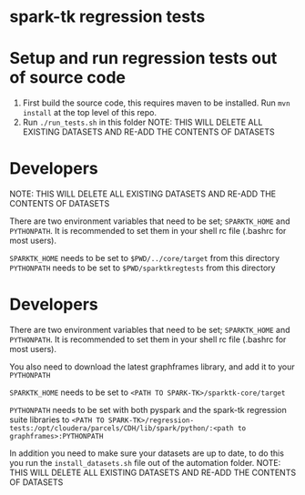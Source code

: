 # spark-tk regression tests


# Setup and run regression tests out of source code

1. First build the source code, this requires maven to be installed. Run
   `mvn install` at the top level of this repo.
2. Run `./run_tests.sh` in this folder
NOTE: THIS WILL DELETE ALL EXISTING DATASETS AND RE-ADD THE CONTENTS OF DATASETS


# Developers
NOTE: THIS WILL DELETE ALL EXISTING DATASETS AND RE-ADD THE CONTENTS OF DATASETS

There are two environment variables that need to be set; `SPARKTK_HOME` and
`PYTHONPATH`. It is recommended to set them in your shell rc file (.bashrc for
most users).

`SPARKTK_HOME` needs to be set to `$PWD/../core/target` from this directory
`PYTHONPATH` needs to be set to `$PWD/sparktkregtests` from this directory
# Developers

There are two environment variables that need to be set; `SPARKTK_HOME` and
`PYTHONPATH`. It is recommended to set them in your shell rc file (.bashrc for
most users).

You also need to download the latest graphframes library, and add it to your `PYTHONPATH`

`SPARKTK_HOME` needs to be set to `<PATH TO SPARK-TK>/sparktk-core/target`

`PYTHONPATH` needs to be set with both pyspark and the spark-tk regression suite libraries
to `<PATH TO SPARK-TK>/regression-tests:/opt/cloudera/parcels/CDH/lib/spark/python/:<path to graphframes>:PYTHONPATH`

In addition you need to make sure your datasets are up to date, to do this you
run the `install_datasets.sh` file out of the automation folder.
NOTE: THIS WILL DELETE ALL EXISTING DATASETS AND RE-ADD THE CONTENTS OF DATASETS
